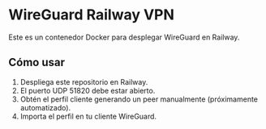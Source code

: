 # WireGuard Railway VPN

Este es un contenedor Docker para desplegar WireGuard en Railway.

## Cómo usar

1. Despliega este repositorio en Railway.
2. El puerto UDP 51820 debe estar abierto.
3. Obtén el perfil cliente generando un peer manualmente (próximamente automatizado).
4. Importa el perfil en tu cliente WireGuard.

